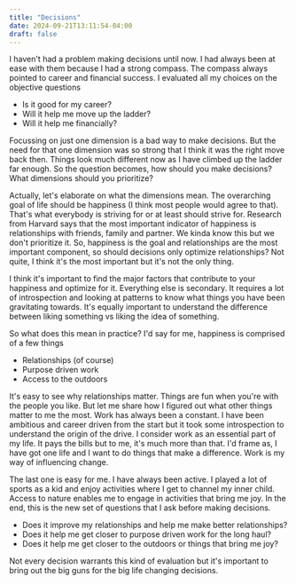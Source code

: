```yaml
---
title: "Decisions"
date: 2024-09-21T13:11:54-04:00
draft: false
---
```


I haven't had a problem making decisions until now. I had always been at ease with them because I had a strong compass. The compass always pointed to career and financial success. I evaluated all my choices on the objective questions

* Is it good for my career?
* Will it help me move up the ladder?
* Will it help me financially?

Focussing on just one dimension is a bad way to make decisions. But the need for that one dimension was so strong that I think it was the right move back then. Things look much different now as I have climbed up the ladder far enough. So the question becomes, how should you make decisions? What dimensions should you prioritize?

Actually, let's elaborate on what the dimensions mean. The overarching goal of life should be happiness (I think most people would agree to that). That's what everybody is striving for or at least should strive for. Research from Harvard says that the most important indicator of happiness is relationships with friends, family and partner. We kinda know this but we don't prioritize it. So, happiness is the goal and relationships are the most important component, so should decisions only optimize relationships? Not quite, I think it's the most important but it's not the only thing.

I think it's important to find the major factors that contribute to your happiness and optimize for it. Everything else is secondary. It requires a lot of introspection and looking at patterns to know what things you have been gravitating towards. It's equally important to understand the difference between liking something vs liking the idea of something.

So what does this mean in practice? I'd say for me, happiness is comprised of a few things

* Relationships (of course)
* Purpose driven work
* Access to the outdoors

It's easy to see why relationships matter. Things are fun when you're with the people you like. But let me share how I figured out what other things matter to me the most. Work has always been a constant. I have been ambitious and career driven from the start but it took some introspection to understand the origin of the drive. I consider work as an essential part of my life. It pays the bills but to me, it's much more than that. I'd frame as, I have got one life and I want to do things that make a difference. Work is my way of influencing change.

The last one is easy for me. I have always been active. I played a lot of sports as a kid and enjoy activities where I get to channel my inner child. Access to nature enables me to engage in activities that bring me joy. In the end, this is the new set of questions that I ask before making decisions.

* Does it improve my relationships and help me make better relationships?
* Does it help me get closer to purpose driven work for the long haul?
* Does it help me get closer to the outdoors or things that bring me joy?

Not every decision warrants this kind of evaluation but it's important to bring out the big guns for the big life changing decisions.